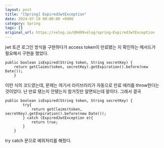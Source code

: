 ```yaml
---
layout: post
title: "[Spring] ExpiredJwtException"
date: 2024-07-19 00:00:00 +0900
category: Spring
tags: []
original_url: https://velog.io/@9409velog/spring-ExpiredJwtException
---
```


jwt 토큰 로그인 방식을 구현하다가 access token이 만료됐는 지 확인하는 메서드가 필요해서 구현을 했었다.

```
public boolean isExpired(String token, String secretKey) {
	return getClaims(token, secretKey).getExpiration().before(new Date());
    }
```

이런 식의 코드였는데, 문제는 여기서 라이브러리가 자동으로 만료 에러를 throw한다는 것이었다. 난 만료 됐는지 안됐는지 참거짓만 알면되는데 말이다. 그래서 결국

```
public boolean isExpired(String token, String secretKey) {
        try{
            return getClaims(token, secretKey).getExpiration().before(new Date());
        } catch (ExpiredJwtException e){
            return true;
        }
    }
```

try catch 문으로 예외처리를 해줬다.
